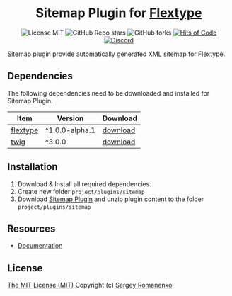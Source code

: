 <h1 align="center">Sitemap Plugin for <a href="https://awilum.github.io/flextype">Flextype</a></h1>

<p align="center">
<img src="https://img.shields.io/badge/license-MIT-blue.svg?label=License" alt="License MIT"> <img alt="GitHub Repo stars" src="https://img.shields.io/github/stars/flextype-plugins/sitemap?label=Stars"> <img alt="GitHub forks" src="https://img.shields.io/github/forks/flextype-plugins/sitemap?label=Forks"> <a href="https://hitsofcode.com"><img alt="Hits of Code" src="https://hitsofcode.com/github/flextype-plugins/sitemap?branch=3.x"></a> <a href="https://discord.gg/ewQkqgfBAc"><img src="https://img.shields.io/discord/423097982498635778.svg?logo=discord&label=Discord%20Chat" alt="Discord"></a>
</p>

Sitemap plugin provide automatically generated XML sitemap for Flextype.

## Dependencies

The following dependencies need to be downloaded and installed for Sitemap Plugin.

| Item | Version | Download |
|---|---|---|
| [flextype](https://github.com/flextype/flextype) | ^1.0.0-alpha.1 | [download](https://github.com/flextype/flextype/releases) |
| [twig](https://github.com/flextype-plugins/twig) | ^3.0.0 | [download](https://github.com/flextype-plugins/twig/releases) |

## Installation

1. Download & Install all required dependencies.
2. Create new folder `project/plugins/sitemap`
3. Download [Sitemap Plugin](https://github.com/flextype-plugins/sitemap/releases) and unzip plugin content to the folder `project/plugins/sitemap`

## Resources
* [Documentation](https://awilum.github.io/flextype/downloads/extend/plugins/sitemap)

## License
[The MIT License (MIT)](https://github.com/flextype-plugins/sitemap/blob/master/LICENSE.txt)
Copyright (c) [Sergey Romanenko](https://github.com/Awilum)
